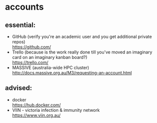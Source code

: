 # accounts
## essential:
* GitHub (verify you're an academic user and you get additional private repos)  
    https://github.com/
* Trello (because is the work really done till you've moved an imaginary card on an imaginary kanban board?)  
    https://trello.com/
* MASSIVE (australia-wide HPC cluster)  
    http://docs.massive.org.au/M3/requesting-an-account.html
## advised:
* docker  
    https://hub.docker.com/
* VIIN - victoria infection & immunity network  
    https://www.viin.org.au/

